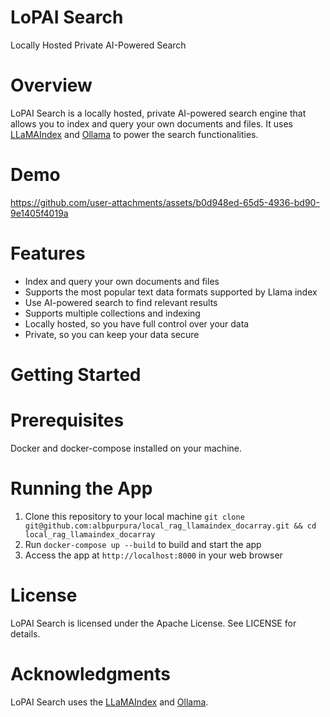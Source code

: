 LoPAI Search
================

Locally Hosted Private AI-Powered Search

# Overview

LoPAI Search is a locally hosted, private AI-powered search engine that allows you to index and query your own documents and files. It uses [LLaMAIndex](https://www.llamaindex.ai/) and [Ollama](https://ollama.com/) to power the search functionalities.

# Demo

https://github.com/user-attachments/assets/b0d948ed-65d5-4936-bd90-9e1405f4019a


# Features

- Index and query your own documents and files
- Supports the most popular text data formats supported by Llama index
- Use AI-powered search to find relevant results
- Supports multiple collections and indexing
- Locally hosted, so you have full control over your data
- Private, so you can keep your data secure

# Getting Started

# Prerequisites
Docker and docker-compose installed on your machine.

# Running the App

1. Clone this repository to your local machine `git clone git@github.com:albpurpura/local_rag_llamaindex_docarray.git && cd local_rag_llamaindex_docarray`
2. Run `docker-compose up --build` to  build and start the app
3. Access the app at `http://localhost:8000` in your web browser


# License

LoPAI Search is licensed under the Apache License. See LICENSE for details.

# Acknowledgments

LoPAI Search uses the [LLaMAIndex](https://www.llamaindex.ai/) and [Ollama](https://ollama.com/).

